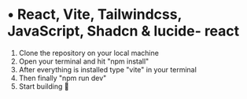 # • React, Vite, Tailwindcss, JavaScript, Shadcn & lucide- react

1. Clone the repository on your local machine 
2. Open your terminal and hit "npm install"
3. After everything is installed type "vite" in your terminal
4. Then finally "npm run dev"
5. Start building 🎉
